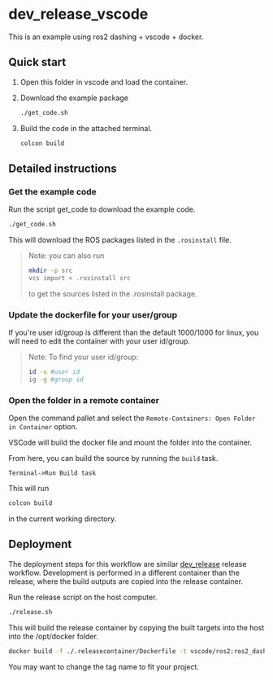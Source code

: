 # dev_release_vscode

This is an example using ros2 dashing + vscode + docker.

## Quick start

1. Open this folder in vscode and load the container.
2. Download the example package

    ```bash
    ./get_code.sh
    ```

3. Build the code in the attached terminal.

    ```bash
    colcon build
    ```

## Detailed instructions

### Get the example code

Run the script get_code to download the example code.

```bash
./get_code.sh
```

This will download the ROS packages listed in the `.rosinstall` file.

> Note: you can also run
>
> ```bash
> mkdir -p src
> vcs import < .rosinstall src
> ```
>
> to get the sources listed in the .rosinstall package.

### Update the dockerfile for your user/group

If you're user id/group is different than the default 1000/1000 for linux, you will need to edit the container with your user id/group.

> Note: To find your user id/group:
>
>```bash
> id -u #user id
> ig -g #group id
> ```

### Open the folder in a remote container

Open the command pallet and select the `Remote-Containers: Open Folder in Container` option.

VSCode will build the docker file and mount the folder into the container.

From here, you can build the source by running the `build` task.

```text
Terminal->Run Build task
```

This will run

```bash
colcon build
```

in the current working directory.

## Deployment

The deployment steps for this workflow are similar [dev_release](../dev_release/README.md) release workflow.  Development is performed in a different container than the release, where the build outputs are copied into the release container.

Run the release script on the host computer.

```bash
./release.sh
```

This will build the release container by copying the built targets into the host into the /opt/docker folder.

```bash
docker build -f ./.releasecontainer/Dockerfile -t vscode/ros2:ros2_dashing_vscode .
```

You may want to change the tag name to fit your project.
